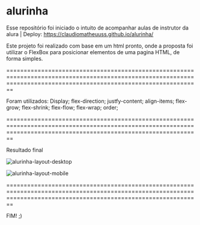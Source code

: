 # alurinha
Esse repositório foi iniciado o intuito de acompanhar aulas de instrutor da alura | Deploy: https://claudiomatheuuss.github.io/alurinha/

Este projeto foi realizado com base em um html pronto, onde a proposta foi utilizar o FlexBox 
para posicionar elementos de uma pagina HTML, de forma simples.


====================================================================================================================================================================
  
  Foram utilizados:
       Display;
       flex-direction;
       justfy-content;
       align-items;
       flex-grow;
       flex-shrink;
       flex-flow;
       flex-wrap;
       order;

====================================================================================================================================================================                                          

Resultado final


![alurinha-layout-desktop](https://github.com/ClaudiOmatheuuss/alurinha/assets/113804116/36b8371a-ec37-4575-a6e1-d18a5e6a864a)




![alurinha-layout-mobile](https://github.com/ClaudiOmatheuuss/alurinha/assets/113804116/03b55a1a-9228-4ccc-901e-001168257d21)






====================================================================================================================================================================                                             



FIM! ;)
